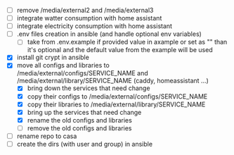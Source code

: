 - [ ] remove /media/external2 and /media/external3
- [ ] integrate watter consumption with home assistant
- [ ] integrate electricity consumption with home assistant
- [ ] .env files creation in ansible (and handle optional env variables)
  - [ ] take from .env.example if provided value in axample or set as "" than it's optional and the default value from the example will be used
- [x] install git crypt in ansible
- [x] move all configs and libraries to /media/external/configs/SERVICE_NAME and /media/external/library/SERVICE_NAME (caddy, homeassistant ...)
  - [x] bring down the services that need change
  - [x] copy their configs to /media/external/configs/SERVICE_NAME
  - [x] copy their libraries to /media/external/library/SERVICE_NAME
  - [x] bring up the services that need change
  - [x] rename the old configs and libraries
  - [ ] remove the old configs and libraries
- [ ] rename repo to casa
- [ ] create the dirs (with user and group) in ansible
